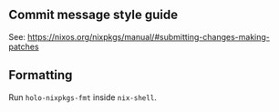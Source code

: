 ## Commit message style guide

See: https://nixos.org/nixpkgs/manual/#submitting-changes-making-patches

## Formatting

Run `holo-nixpkgs-fmt` inside `nix-shell`.

